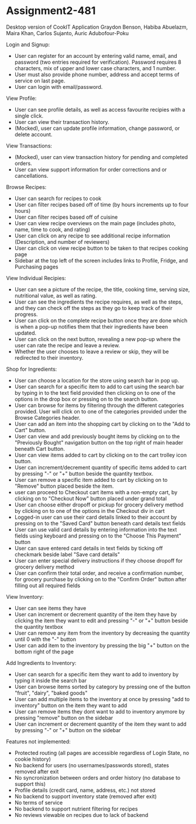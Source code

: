 # Assignment2-481
Desktop version of CookIT Application
Graydon Benson, Habiba Abuelazm, Maira Khan, Carlos Sujanto, Auric Adubofour-Poku

Login and Signup:
- User can register for an account by entering valid name, email, and password (two entries required for verification). Password requires 8 characters, mix of upper and lower case characters, and 1 number.
- User must also provide phone number, address and accept terms of service on last page.
- User can login with email/password.

View Profile:
- User can see profile details, as well as access favourite recipies with a single click.
- User can view their transaction history.
- (Mocked), user can update profile information, change password, or delete account.

View Transactions:
- (Mocked), user can view transaction history for pending and completed orders.
- User can view support information for order corrections and or cancellations.

Browse Recipes:
- User can search for recipes to cook
- User can filter recipes based off of time (by hours increments up to four hours)
- User can filter recipes based off of cuisine
- User can view recipe overviews on the main page (includes photo, name, time to cook, and rating)
- User can click on any recipe to see additional recipe information (Description, and number of reviewers)
- User can click on view recipe button to be taken to that recipes cooking page
- Sidebar at the top left of the screen includes links to Profile, Fridge, and Purchasing pages


View Individual Recipies:
- User can see a picture of the recipe, the title, cooking time, serving size, nutritional value, as well as rating.
- User can see the ingredients the recipe requires, as well as the steps, and they can check off the steps as they go to keep track of their progress.
- User can click on the complete recipe button once they are done which is when a pop-up notifies them that their ingredients have been updated. 
- User can click on the next button, revealing a new pop-up where the user can rate the recipe and leave a review.
- Whether the user chooses to leave a review or skip, they will be redirected to their inventory.

Shop for Ingredients:
- User can choose a location for the store using search bar in pop up. 
- User can search for a specific item to add to cart using the search bar by typing in to the text field provided then clicking on to one of the options in the drop box or pressing on to the search button. 
- User can browse for items by filtering through the different categories provided. User will click on to one of the categories provided under the Browse Categories header. 
- User can add an item into the shopping cart by clicking on to the "Add to Cart" button.
- User can view and add previously bought items by clicking on to the "Previously Bought" navigation button on the top right of main header beneath Cart button.
- User can view items added to cart by clicking on to the cart trolley icon button.
- User can increment/decrement quantity of specific items added to cart by pressing "-" or "+" button beside the quantity textbox.
- User can remove a specific item added to cart by clicking on to "Remove" button placed beside the item.
- user can proceed to Checkout cart items with a non-empty cart, by clicking on to "Checkout Now" button placed under 
grand total
- User can choose either dropoff or pickup for grocery delivery method by clicking on to one of the options in the Checkout div in cart
- Logged-in user can use their card details linked to their account by pressing on to the "Saved Card" button beneath card details text fields
- User can use valid card details by entering information into the text fields using keyboard and pressing on to the "Choose This Payment" button
- User can save entered card details in text fields by ticking off checkmark beside label "Save card details"
- User can enter special delivery instructions if they choose dropoff for grocery delivery method
- User can confirm their total order, and receive a confirmation number, for grocery purchase by clicking on to the "Confirm Order" button after filling out all required fields
  

View Inventory:
- User can see items they have
- User can increment or decrement quantity of the item they have by clicking the item they want to edit and pressing "-" or "+" button beside the quantity textbox
- User can remove any item from the inventory by decreasing the quantity until 0 with the "-" button
- User can add item to the inventory by pressing the big "+" button on the bottom right of the page

Add Ingredients to Inventory:
- User can search for a specific item they want to add to inventory by typing it inside the search bar
- User can browse items sorted by category by pressing one of the button "fruit", "dairy", "baked goods"
- User can add multiple items to the inventory at once by pressing "add to inventory" button on the item they want to add
- User can remove items they dont want to add to inventory anymore by pressing "remove" button on the sidebar
- User can increment or decrement quantity of the item they want to add by pressing "-" or "+" button on the sidebar

Features not implemented:
- Protected routing (all pages are accessible regardless of Login State, no cookie history)
- No backend for users (no usernames/passwords stored), states removed after exit
- No syncronization between orders and order history (no database to support this)
- Profile details (credit card, name, address, etc.) not stored
- No backend to support inventory state (removed after exit)
- No terms of service
- No backend to support nutrient filtering for recipes
- No reviews viewable on recipes due to lack of backend
